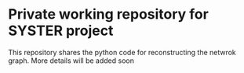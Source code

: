 # Private working repository for SYSTER project

This repository shares the python code for reconstructing the netwrok graph. More details will be added soon
